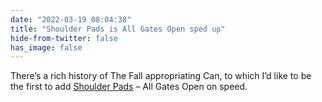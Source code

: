 ```yaml
---
date: "2022-03-19 08:04:38"
title: "Shoulder Pads is All Gates Open sped up"
hide-from-twitter: false
has_image: false
---
```


There’s a rich history of The Fall appropriating Can, to which I’d like to be the first to add [Shoulder Pads](http://annotatedfall.doomby.com/pages/the-annotated-lyrics/shoulder-pads.html) – All Gates Open on speed.

